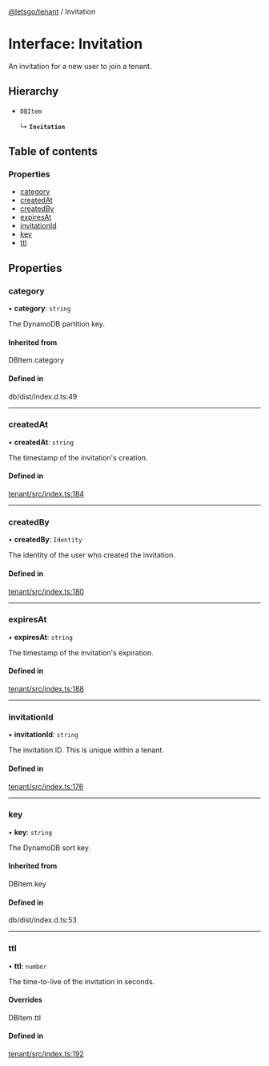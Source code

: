 [@letsgo/tenant](../README.md) / Invitation

# Interface: Invitation

An invitation for a new user to join a tenant.

## Hierarchy

- `DBItem`

  ↳ **`Invitation`**

## Table of contents

### Properties

- [category](Invitation.md#category)
- [createdAt](Invitation.md#createdat)
- [createdBy](Invitation.md#createdby)
- [expiresAt](Invitation.md#expiresat)
- [invitationId](Invitation.md#invitationid)
- [key](Invitation.md#key)
- [ttl](Invitation.md#ttl)

## Properties

### category

• **category**: `string`

The DynamoDB partition key.

#### Inherited from

DBItem.category

#### Defined in

db/dist/index.d.ts:49

___

### createdAt

• **createdAt**: `string`

The timestamp of the invitation's creation.

#### Defined in

[tenant/src/index.ts:184](https://github.com/tjanczuk/letsgo/blob/c32fd97/packages/tenant/src/index.ts#L184)

___

### createdBy

• **createdBy**: `Identity`

The identity of the user who created the invitation.

#### Defined in

[tenant/src/index.ts:180](https://github.com/tjanczuk/letsgo/blob/c32fd97/packages/tenant/src/index.ts#L180)

___

### expiresAt

• **expiresAt**: `string`

The timestamp of the invitation's expiration.

#### Defined in

[tenant/src/index.ts:188](https://github.com/tjanczuk/letsgo/blob/c32fd97/packages/tenant/src/index.ts#L188)

___

### invitationId

• **invitationId**: `string`

The invitation ID. This is unique within a tenant.

#### Defined in

[tenant/src/index.ts:176](https://github.com/tjanczuk/letsgo/blob/c32fd97/packages/tenant/src/index.ts#L176)

___

### key

• **key**: `string`

The DynamoDB sort key.

#### Inherited from

DBItem.key

#### Defined in

db/dist/index.d.ts:53

___

### ttl

• **ttl**: `number`

The time-to-live of the invitation in seconds.

#### Overrides

DBItem.ttl

#### Defined in

[tenant/src/index.ts:192](https://github.com/tjanczuk/letsgo/blob/c32fd97/packages/tenant/src/index.ts#L192)
